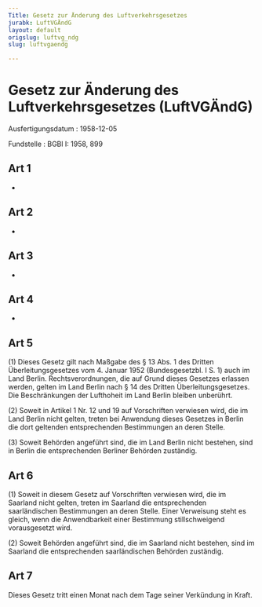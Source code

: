 ```yaml
---
Title: Gesetz zur Änderung des Luftverkehrsgesetzes
jurabk: LuftVGÄndG
layout: default
origslug: luftvg_ndg
slug: luftvgaendg

---
```


# Gesetz zur Änderung des Luftverkehrsgesetzes (LuftVGÄndG)

Ausfertigungsdatum
:   1958-12-05

Fundstelle
:   BGBl I: 1958, 899

## Art 1

-

## Art 2

-

## Art 3

-

## Art 4

-

## Art 5

(1) Dieses Gesetz gilt nach Maßgabe des § 13 Abs. 1 des Dritten
Überleitungsgesetzes vom 4. Januar 1952 (Bundesgesetzbl. I S. 1) auch
im Land Berlin. Rechtsverordnungen, die auf Grund dieses Gesetzes
erlassen werden, gelten im Land Berlin nach § 14 des Dritten
Überleitungsgesetzes. Die Beschränkungen der Lufthoheit im Land Berlin
bleiben unberührt.

(2) Soweit in Artikel 1 Nr. 12 und 19 auf Vorschriften verwiesen wird,
die im Land Berlin nicht gelten, treten bei Anwendung dieses Gesetzes
in Berlin die dort geltenden entsprechenden Bestimmungen an deren
Stelle.

(3) Soweit Behörden angeführt sind, die im Land Berlin nicht bestehen,
sind in Berlin die entsprechenden Berliner Behörden zuständig.

## Art 6

(1) Soweit in diesem Gesetz auf Vorschriften verwiesen wird, die im
Saarland nicht gelten, treten im Saarland die entsprechenden
saarländischen Bestimmungen an deren Stelle. Einer Verweisung steht es
gleich, wenn die Anwendbarkeit einer Bestimmung stillschweigend
vorausgesetzt wird.

(2) Soweit Behörden angeführt sind, die im Saarland nicht bestehen,
sind im Saarland die entsprechenden saarländischen Behörden zuständig.

## Art 7

Dieses Gesetz tritt einen Monat nach dem Tage seiner Verkündung in
Kraft.

